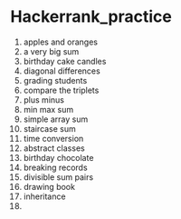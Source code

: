 # Hackerrank_practice
1. apples and oranges
2. a very big sum
3. birthday cake candles
4. diagonal differences
5. grading students
6. compare the triplets
7. plus minus
8. min max sum
9. simple array sum
10. staircase sum
11. time conversion
12. abstract classes
13. birthday chocolate
14. breaking records
15. divisible sum pairs
16. drawing book
17. inheritance
18. 
